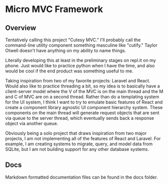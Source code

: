 # Micro MVC Framework

## Overview

Tentatively calling this project "Cutesy MVC." I'll probably call the command-line utility component something masculine like "cutify." Taylor Otwell doesn't have anything on my ability to name things.

Literally developing this at least in the preliminary stages on repl.it on my phone. Just would like to practice python when I have the time, and also would be cool if the end product was something useful to me. 

Taking inspiration from two of my favorite projects: Laravel and React. Would also like to practice threading a bit, so my idea is to basically have a client-server model where the V of the MVC is on the main thread and the M and C of MVC are on a second thread. Rather than do a templating system for the UI system, I think I want to try to emulate basic features of React and create a component library agnostic UI component hierarchy system. These components on the main thread will generate request objects that are sent via queue to the server thread, which eventually sends back a response object via another queue.

Obviously being a solo project that draws inspiration from two major projects, I am not implementing all of the features of React and Laravel. For example, I am creating systems to migrate, query, and model data from SQLite, but I am not building support for any other database systems.

## Docs

Markdown formatted documentation files can be found in the docs folder.